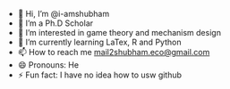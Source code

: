 - 👋 Hi, I’m @i-amshubham
- 💞️ I’m a Ph.D Scholar 
- 👀 I’m interested in game theory and mechanism design
- 🌱 I’m currently learning LaTex, R and Python
- 📫 How to reach me mail2shubham.eco@gmail.com
- 😄 Pronouns: He
- ⚡ Fun fact: I have no idea how to usw github

<!---
i-amshubham/i-amshubham is a ✨ special ✨ repository because its `README.md` (this file) appears on your GitHub profile.
You can click the Preview link to take a look at your changes.
--->
